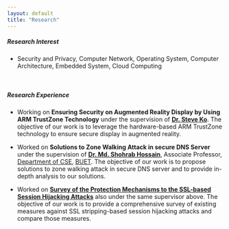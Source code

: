 ```yaml
---
layout: default
title: "Research"
---
```


##### Research Interest
- Security and Privacy, Computer Network, Operating System, Computer Architecture, Embedded System, Cloud Computing

&nbsp;

##### Research Experience
- Working on **Ensuring Security on Augmented Reality Display by Using ARM TrustZone Technology** under the supervision of <a href="https://cse.buffalo.edu/~stevko" target="_blank" onclick="trackOutboundLink('https://cse.buffalo.edu/~stevko')"><b>Dr. Steve Ko</b></a>. The objective of our work is to leverage the hardware-based ARM TrustZone technology to ensure secure display in augmented reality.

- Worked on **Solutions to Zone Walking Attack in secure DNS Server** under the supervision of <a href="http://mshohrabhossain.buet.ac.bd" target="_blank" onclick="trackOutboundLink('http://mshohrabhossain.buet.ac.bd')"><b>Dr. Md. Shohrab Hossain</b></a>, Associate Professor, <a href="https://cse.buet.ac.bd" target="_blank" onclick="trackOutboundLink('https://cse.buet.ac.bd')">Department of CSE</a>, <a href="http://buet.ac.bd" target="_blank" onclick="trackOutboundLink('http://buet.ac.bd')">BUET</a>. The objective of our work is to propose solutions to zone walking attack in secure DNS server and to provide in-depth analysis to our solutions.

- Worked on <a href="https://doi.org/10.5296/npa.v10i1.12478" target="_blank" onclick="trackOutboundLink('https://doi.org/10.5296/npa.v10i1.12478')"><b>Survey of the Protection Mechanisms to the SSL-based Session Hijacking Attacks</b></a> also under the same supervisor above. The objective of our work is to provide a comprehensive survey of existing measures against SSL stripping-based session hijacking attacks and compare those measures.

